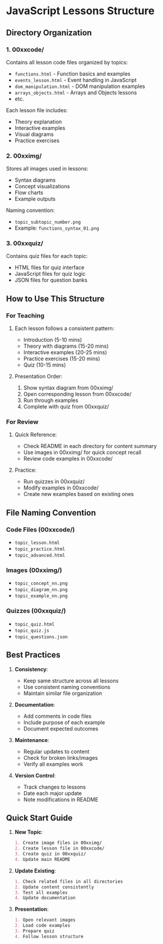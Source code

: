 # JavaScript Lessons Structure

## Directory Organization

### 1. 00xxcode/
Contains all lesson code files organized by topics:
- `functions.html` - Function basics and examples
- `events_lesson.html` - Event handling in JavaScript
- `dom_manipulation.html` - DOM manipulation examples
- `arrays_objects.html` - Arrays and Objects lessons
- etc.

Each lesson file includes:
- Theory explanation
- Interactive examples
- Visual diagrams
- Practice exercises

### 2. 00xximg/
Stores all images used in lessons:
- Syntax diagrams
- Concept visualizations
- Flow charts
- Example outputs

Naming convention:
- `topic_subtopic_number.png`
- Example: `functions_syntax_01.png`

### 3. 00xxquiz/
Contains quiz files for each topic:
- HTML files for quiz interface
- JavaScript files for quiz logic
- JSON files for question banks

## How to Use This Structure

### For Teaching
1. Each lesson follows a consistent pattern:
   - Introduction (5-10 mins)
   - Theory with diagrams (15-20 mins)
   - Interactive examples (20-25 mins)
   - Practice exercises (15-20 mins)
   - Quiz (10-15 mins)

2. Presentation Order:
   1. Show syntax diagram from 00xximg/
   2. Open corresponding lesson from 00xxcode/
   3. Run through examples
   4. Complete with quiz from 00xxquiz/

### For Review
1. Quick Reference:
   - Check README in each directory for content summary
   - Use images in 00xximg/ for quick concept recall
   - Review code examples in 00xxcode/

2. Practice:
   - Run quizzes in 00xxquiz/
   - Modify examples in 00xxcode/
   - Create new examples based on existing ones

## File Naming Convention

### Code Files (00xxcode/)
- `topic_lesson.html`
- `topic_practice.html`
- `topic_advanced.html`

### Images (00xximg/)
- `topic_concept_nn.png`
- `topic_diagram_nn.png`
- `topic_example_nn.png`

### Quizzes (00xxquiz/)
- `topic_quiz.html`
- `topic_quiz.js`
- `topic_questions.json`

## Best Practices

1. **Consistency**:
   - Keep same structure across all lessons
   - Use consistent naming conventions
   - Maintain similar file organization

2. **Documentation**:
   - Add comments in code files
   - Include purpose of each example
   - Document expected outcomes

3. **Maintenance**:
   - Regular updates to content
   - Check for broken links/images
   - Verify all examples work

4. **Version Control**:
   - Track changes to lessons
   - Date each major update
   - Note modifications in README

## Quick Start Guide

1. **New Topic**:
   ```markdown
   1. Create image files in 00xximg/
   2. Create lesson file in 00xxcode/
   3. Create quiz in 00xxquiz/
   4. Update main README
   ```

2. **Update Existing**:
   ```markdown
   1. Check related files in all directories
   2. Update content consistently
   3. Test all examples
   4. Update documentation
   ```

3. **Presentation**:
   ```markdown
   1. Open relevant images
   2. Load code examples
   3. Prepare quiz
   4. Follow lesson structure
   ```
